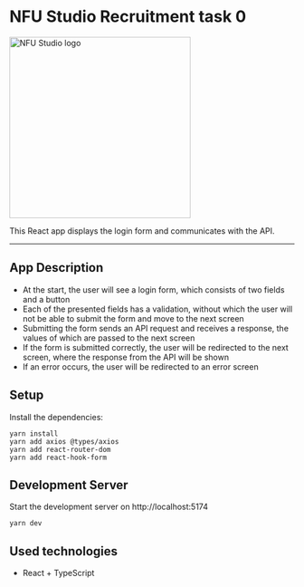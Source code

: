 # NFU Studio Recruitment task 0

<img src="https://res.cloudinary.com/dyuv3x8ly/image/upload/v1665135860/nfuBlog/mnikwzh3shwtiovcrmfl.png" height="320" alt="NFU Studio logo" />

This React app displays the login form and communicates with the API.

---

## App Description
- At the start, the user will see a login form, which consists of two fields and a button
- Each of the presented fields has a validation, without which the user will not be able to submit the form and move to the next screen
- Submitting the form sends an API request and receives a response, the values of which are passed to the next screen
- If the form is submitted correctly, the user will be redirected to the next screen, where the response from the API will be shown
- If an error occurs, the user will be redirected to an error screen

## Setup
Install the dependencies:
```
yarn install
yarn add axios @types/axios
yarn add react-router-dom
yarn add react-hook-form
```

## Development Server
Start the development server on http://localhost:5174
```
yarn dev
```

## Used technologies
- React + TypeScript

